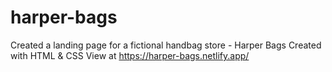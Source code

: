 # harper-bags
Created a landing page for a fictional handbag store - Harper Bags
Created with HTML & CSS
View at https://harper-bags.netlify.app/
